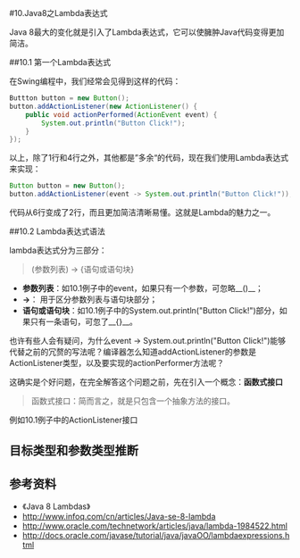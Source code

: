 #10.Java8之Lambda表达式

Java 8最大的变化就是引入了Lambda表达式，它可以使臃肿Java代码变得更加简洁。

##10.1 第一个Lambda表达式

在Swing编程中，我们经常会见得到这样的代码：

```java
Buttton button = new Button();
button.addActionListener(new ActionListener() {
    public void actionPerformed(ActionEvent event) {
        System.out.println("Button Click!");
    }
});
```

以上，除了1行和4行之外，其他都是”多余“的代码，现在我们使用Lambda表达式来实现：

```java
Button button = new Button();
button.addActionListener(event -> System.out.println("Button Click!"));
```

代码从6行变成了2行，而且更加简洁清晰易懂。这就是Lambda的魅力之一。

##10.2 Lambda表达式语法

lambda表达式分为三部分：

> (参数列表) -> {语句或语句块}

 * __参数列表__：如10.1例子中的event，如果只有一个参数，可忽略__()__；
 * __->__： 用于区分参数列表与语句块部分；
 * __语句或语句块__：如10.1例子中的System.out.println("Button Click!")部分，如果只有一条语句，可忽了__{}__。
 
也许有些人会有疑问，为什么event -> System.out.println("Button Click!")能够代替之前的冗赘的写法呢？编译器怎么知道addActionListener的参数是ActionListener类型，以及要实现的actionPerformer方法呢？

这确实是个好问题，在完全解答这个问题之前，先在引入一个概念：__函数式接口__

> 函数式接口：简而言之，就是只包含一个抽象方法的接口。

例如10.1例子中的ActionListener接口

## 目标类型和参数类型推断

## 参考资料
  
  * 《Java 8 Lambdas》
  * http://www.infoq.com/cn/articles/Java-se-8-lambda
  * http://www.oracle.com/technetwork/articles/java/lambda-1984522.html
  * http://docs.oracle.com/javase/tutorial/java/javaOO/lambdaexpressions.html
